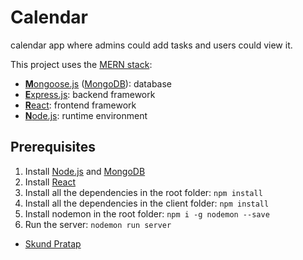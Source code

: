 # Calendar
calendar app where admins could add tasks and users could view it.   

This project uses the [MERN stack](https://www.geeksforgeeks.org/mern-stack/):
* [**M**ongoose.js](http://www.mongoosejs.com) ([MongoDB](https://www.mongodb.com)): database
* [**E**xpress.js](http://expressjs.com): backend framework
* [**R**eact](https://reactjs.org): frontend framework
* [**N**ode.js](https://nodejs.org): runtime environment

## Prerequisites
1. Install [Node.js](https://nodejs.org) and [MongoDB](https://www.mongodb.com)
2. Install [React](https://reactjs.org)
3. Install all the dependencies in the root folder: `npm install`
4. Install all the dependencies in the client folder: `npm install`
5. Install nodemon in the root folder: `npm i -g nodemon --save`
6. Run the server: `nodemon run server` 




* [Skund Pratap](https://github.com/SkundPratap)
